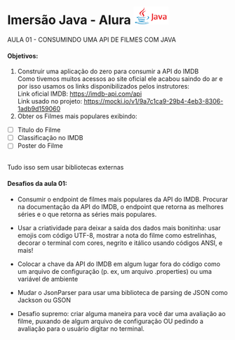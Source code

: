 # Imersão Java - Alura <img src="https://github.com/Rayane420/Java-alura/blob/main/Java-logo.png" width="80" height="40"/> 




AULA 01 - CONSUMINDO UMA API DE FILMES COM JAVA
#### Objetivos: 
1. Construir uma aplicação do zero para consumir a API do IMDB <br>
Como tivemos muitos acessos ao site oficial ele acabou saindo do ar e por isso usamos os links disponibilizados pelos instrutores: <br>
Link oficial IMDB: https://imdb-api.com/api<br>
Link usado no projeto: https://mocki.io/v1/9a7c1ca9-29b4-4eb3-8306-1adb9d159060
2. Obter os Filmes mais populares exibindo:
  - [ ] Titulo do Filme
  - [ ] Classificação no IMDB
  - [ ] Poster do Filme
<br>
Tudo isso sem usar bibliotecas externas
 
#### Desafios da aula 01:
- Consumir o endpoint de filmes mais populares da API do IMDB. Procurar na documentação da API do IMDB, o endpoint que retorna as melhores séries e o que retorna as séries mais populares.

- Usar a criatividade para deixar a saída dos dados mais bonitinha: usar emojis com código UTF-8, mostrar a nota do filme como estrelinhas, decorar o terminal com cores, negrito e itálico usando códigos ANSI, e mais!

- Colocar a chave da API do IMDB em algum lugar fora do código como um arquivo de configuração (p. ex, um arquivo .properties) ou uma variável de ambiente

- Mudar o JsonParser para usar uma biblioteca de parsing de JSON como Jackson ou GSON

- Desafio supremo: criar alguma maneira para você dar uma avaliação ao filme, puxando de algum arquivo de configuração OU pedindo a avaliação para o usuário digitar no terminal.
